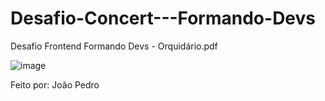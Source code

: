 # Desafio-Concert---Formando-Devs
Desafio Frontend Formando Devs - Orquidário.pdf

![image](https://github.com/JohnPss/Desafio-Concert---Formando-Devs/assets/122396585/579141c0-e257-4ea1-ae9d-5f35cd4fd85f)



Feito por: João Pedro
